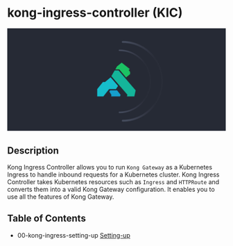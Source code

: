 # kong-ingress-controller (KIC)
![Kong Image](kong.png)

## Description
Kong Ingress Controller allows you to run `Kong Gateway` as a Kubernetes Ingress to handle inbound requests for a Kubernetes cluster.
Kong Ingress Controller takes Kubernetes resources such as `Ingress` and `HTTPRoute` and converts them into a valid Kong Gateway configuration. It enables you to use all the features of Kong Gateway.


## Table of Contents
 - 00-kong-ingress-setting-up [Setting-up](00-kong-ingress-setting-up)
